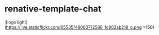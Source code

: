 # renative-template-chat

![logo light](https://live.staticflickr.com/65535/48060712588_fc802ab218_o.png =150) 